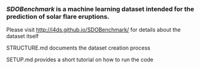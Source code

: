 ### *SDOBenchmark* is a machine learning dataset intended for the prediction of solar flare eruptions.

Please visit http://i4ds.github.io/SDOBenchmark/ for details about the dataset itself

STRUCTURE.md documents the dataset creation process

SETUP.md provides a short tutorial on how to run the code